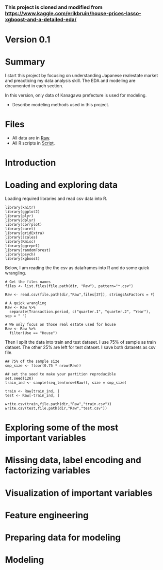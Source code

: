 ### This project is cloned and modified from https://www.kaggle.com/erikbruin/house-prices-lasso-xgboost-and-a-detailed-eda/

# Version 0.1
# Summary
I start this project by focusing on understanding Japanese realestate market and preacticing my data analysis skill. The EDA and modeling are documented in each section.

In this version, only data of Kanagawa prefecture is used for modeling.  

* Describe modeling methods used in this project.

# Files
* All data are in [Raw](Raw/).
* All R scripts in [Script](Script/).

# Introduction
# Loading and exploring data
Loading required libraries and read csv data into R.

```{r, message=FALSE, warning=FALSE}
library(knitr)
library(ggplot2)
library(plyr)
library(dplyr)
library(corrplot)
library(caret)
library(gridExtra)
library(scales)
library(Rmisc)
library(ggrepel)
library(randomForest)
library(psych)
library(xgboost)
```

Below, I am reading the the csv as dataframes into R and do some quick wrangling.

```{r}
# Get the files names
files <- list.files(file.path(dir, "Raw"), pattern="*.csv")

Raw <- read.csv(file.path(dir,"Raw",files[37]), stringsAsFactors = F)

# A quick wrangling
Raw <- Raw %>%
  separate(Transaction.period, c("quarter.1", "quarter.2", "Year"), sep = " ")

# We only focus on those real estate used for house
Raw <- Raw %>% 
  filter(Use == "House")
```

Then I split the data into train and test dataset. I use 75% of sample as train dataset. The other 25% are left for test dataset. I save both datasets as csv file.

```{r}
## 75% of the sample size
smp_size <- floor(0.75 * nrow(Raw))

## set the seed to make your partition reproducible
set.seed(120)
train_ind <- sample(seq_len(nrow(Raw)), size = smp_size)

train <- Raw[train_ind, ]
test <- Raw[-train_ind, ]

write.csv(train,file.path(dir,"Raw","train.csv"))
write.csv(test,file.path(dir,"Raw","test.csv"))
```

# Exploring some of the most important variables
# Missing data, label encoding and factorizing variables
# Visualization of important variables
# Feature engineering
# Preparing data for modeling
# Modeling